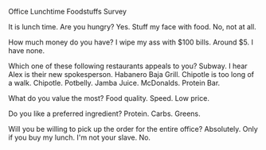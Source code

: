 Office Lunchtime Foodstuffs Survey

It is lunch time. Are you hungry?
Yes. Stuff my face with food.
No, not at all.

How much money do you have?
I wipe my ass with $100 bills.
Around $5.
I have none.

Which one of these following restaurants appeals to you?
Subway. I hear Alex is their new spokesperson.
Habanero Baja Grill. Chipotle is too long of a walk.
Chipotle.
Potbelly.
Jamba Juice.
McDonalds.
Protein Bar.

What do you value the most?
Food quality.
Speed.
Low price.

Do you like a preferred ingredient?
Protein.
Carbs.
Greens.

Will you be willing to pick up the order for the entire office?
Absolutely.
Only if you buy my lunch.
I'm not your slave. No.

